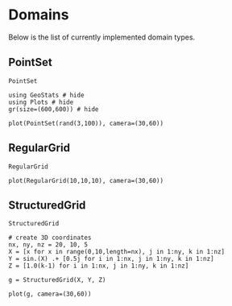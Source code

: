# Domains

Below is the list of currently implemented domain types.

## PointSet

```@docs
PointSet
```

```@example domains
using GeoStats # hide
using Plots # hide
gr(size=(600,600)) # hide

plot(PointSet(rand(3,100)), camera=(30,60))
```

## RegularGrid

```@docs
RegularGrid
```

```@example domains
plot(RegularGrid(10,10,10), camera=(30,60))
```

## StructuredGrid

```@docs
StructuredGrid
```

```@example domains
# create 3D coordinates
nx, ny, nz = 20, 10, 5
X = [x for x in range(0,10,length=nx), j in 1:ny, k in 1:nz]
Y = sin.(X) .+ [0.5j for i in 1:nx, j in 1:ny, k in 1:nz]
Z = [1.0(k-1) for i in 1:nx, j in 1:ny, k in 1:nz]

g = StructuredGrid(X, Y, Z)

plot(g, camera=(30,60))
```
